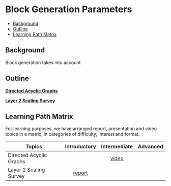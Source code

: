 # Block Generation Parameters

- [Background](#background)
- [Outline](#outline)
- [Learning Path Matrix](#learning-path-matrix)

## Background

Block generation takes into account 

## Outline 

[**Directed Acyclic Graphs**](scaling/directed-acyclic-graphs/DAGs.md)



[**Layer 2 Scaling Survey**](scaling/layer2scaling-landscape/layer2scaling-survey.md)

## Learning Path Matrix 

For learning purposes, we have arranged report, presentation and video topics in a matrix, in categories of difficulty, interest and format.

| Topics                  |                         Introductory                         |                   Intermediate                   | Advanced |
| ----------------------- | :----------------------------------------------------------: | :----------------------------------------------: | :------: |
| Directed Acyclic Graphs |                                                              | [video](scaling/directed-acyclic-graphs/DAGs.md) |          |
| Layer 2 Scaling Survey  | [report](scaling/layer2scaling-landscape/layer2scaling-survey.md) |                                                  |          |

